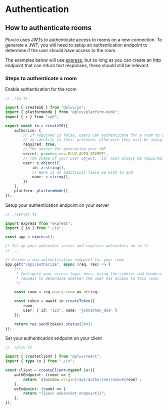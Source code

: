 # Authentication

## How to authenticate rooms

Pluv.io uses JWTs to authenticate access to rooms on a new connection. To generate a JWT, you will need to setup an authentication endpoint to determine if the user should have access to the room.

The examples below will use [express](https://expressjs.com/), but so long as you can create an http endpoint that can return text responses, these should still be relevant.

### Steps to authenticate a room

Enable authentication for the room

```ts
// ./io.ts

import { createIO } from "@pluv/io";
import { platformNode } from "@pluv/platform-node";
import { z } from "zod";

export const io = createIO({
    authorize: {
        // If required is false, users can authenticate for a room to attach
        // an identity to their presence, otherwise they will be anonymous.
        required: true,
        // The secret for generating your JWT
        secret: process.env.PLUV_AUTH_SECRET!,
        // The shape of your user object. `id` must always be required.
        user: z.object({
            id: z.string(),
            // Here is an additional field we wish to add
            name: z.string(),
        })
    },
    platform: platformNode(),
});
```

Setup your authentication endpoint on your server

```ts
// ./server.ts

import express from "express";
import { io } from "./io";

const app = express();

/* Set-up your websocket server and register websockets on io */
// ...

// Create a new authentication endpoint for your room
app.get("/api/authorize", async (req, res) => {
    /**
     * Configure your access logic here, using the cookies and headers of the
     * request to determine whether the user has access to this room.
     */

    const room = req.query.room as string;

    const token = await io.createToken({
        room,
        user: { id: "123", name: "johnathan_doe" }
    });

    return res.send(token).status(200);
});
```

Set your authentication endpoint on your client

```ts
// ./pluv.ts

import { createClient } from "@pluv/react";
import { type io } from "./io";

const client = createClient<typeof io>({
    authEndpoint: (room) => {
        return `${window.origin}/api/authorize?room=${room}`;
    },
    wsEndpoint: (room) => {
        return "{{your websocket endpoint}}";
    },
});

```
